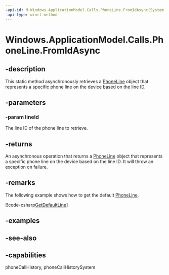 ```yaml
---
-api-id: M:Windows.ApplicationModel.Calls.PhoneLine.FromIdAsync(System.Guid)
-api-type: winrt method
---
```


<!-- Method syntax
public Windows.Foundation.IAsyncOperation<Windows.ApplicationModel.Calls.PhoneLine> FromIdAsync(System.Guid lineId)
-->

# Windows.ApplicationModel.Calls.PhoneLine.FromIdAsync

## -description
This static method asynchronously retrieves a [PhoneLine](phoneline.md) object that represents a specific phone line on the device based on the line ID.

## -parameters
### -param lineId
The line ID of the phone line to retrieve.

## -returns
An asynchronous operation that returns a [PhoneLine](phoneline.md) object that represents a specific phone line on the device based on the line ID.
It will throw an exception on failure. 

## -remarks
The following example shows how to get the default [PhoneLine](phoneline.md).



[!code-csharp[GetDefaultLine](../windows.applicationmodel.calls/code/ApplicationModel.Calls/cs/Scenario1.cs#SnippetGetDefaultLine)]

## -examples

## -see-also

## -capabilities
phoneCallHistory, phoneCallHistorySystem
